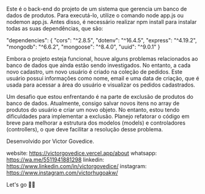 Este é o back-end do projeto de um sistema que gerencia um banco de dados de produtos. Para executá-lo, utilize o comando node app.js ou nodemon app.js. Antes disso, é necessário realizar npm install para instalar todas as suas dependências, que são:

"dependencies": {
 "cors": "^2.8.5",
 "dotenv": "^16.4.5",
 "express": "^4.19.2",
 "mongodb": "^6.6.2",
 "mongoose": "^8.4.0",
 "uuid": "^9.0.1"
 }

Embora o projeto esteja funcional, houve alguns problemas relacionados ao banco de dados que ainda estão sendo investigados. No entanto, a cada novo cadastro, um novo usuário é criado na coleção de pedidos. Este usuário possui informações como nome, email e uma data de criação, que é usada para acessar a área do usuário e visualizar os pedidos cadastrados.

Um desafio que estou enfrentando é na parte de exclusão de produtos do banco de dados. Atualmente, consigo salvar novos itens no array de produtos do usuário e criar um novo objeto. No entanto, estou tendo dificuldades para implementar a exclusão. Planejo refatorar o código em breve para melhorar a estrutura dos modelos (models) e controladores (controllers), o que deve facilitar a resolução desse problema.

Desenvolvido por Victor Govedice.

 website: https://victorgovedice.vercel.app/about
 whatsapp: https://wa.me/5511941881298
 linkedin: https://www.linkedin.com/in/victorgovedice/
 instagram: https://www.instagram.com/victorhugoakw/

 Let's go 🚀🚀